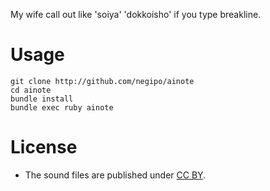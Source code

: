 My wife call out like 'soiya' 'dokkoisho' if you type breakline.

# Usage

```
git clone http://github.com/negipo/ainote
cd ainote
bundle install
bundle exec ruby ainote
```

# License
- The sound files are published under [CC BY](http://creativecommons.org/licenses/by/4.0/).
